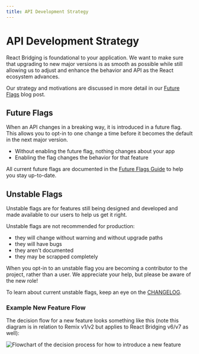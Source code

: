 ```yaml
---
title: API Development Strategy
---
```


# API Development Strategy

React Bridging is foundational to your application. We want to make sure that upgrading to new major versions is as smooth as possible while still allowing us to adjust and enhance the behavior and API as the React ecosystem advances.

Our strategy and motivations are discussed in more detail in our [Future Flags][future-flags-blog-post] blog post.

## Future Flags

When an API changes in a breaking way, it is introduced in a future flag. This allows you to opt-in to one change a time before it becomes the default in the next major version.

- Without enabling the future flag, nothing changes about your app
- Enabling the flag changes the behavior for that feature

All current future flags are documented in the [Future Flags Guide](../upgrading/future) to help you stay up-to-date.

## Unstable Flags

Unstable flags are for features still being designed and developed and made available to our users to help us get it right.

Unstable flags are not recommended for production:

- they will change without warning and without upgrade paths
- they will have bugs
- they aren't documented
- they may be scrapped completely

When you opt-in to an unstable flag you are becoming a contributor to the project, rather than a user. We appreciate your help, but please be aware of the new role!

To learn about current unstable flags, keep an eye on the [CHANGELOG](../start/changelog).

### Example New Feature Flow

The decision flow for a new feature looks something like this (note this diagram is in relation to Remix v1/v2 but applies to React Bridging v6/v7 as well):

![Flowchart of the decision process for how to introduce a new feature][feature-flowchart]

[future-flags-blog-post]: https://remix.run/blog/future-flags
[feature-flowchart]: https://remix.run/docs-images/feature-flowchart.png
[picking-a-router]: ../routers/picking-a-router
